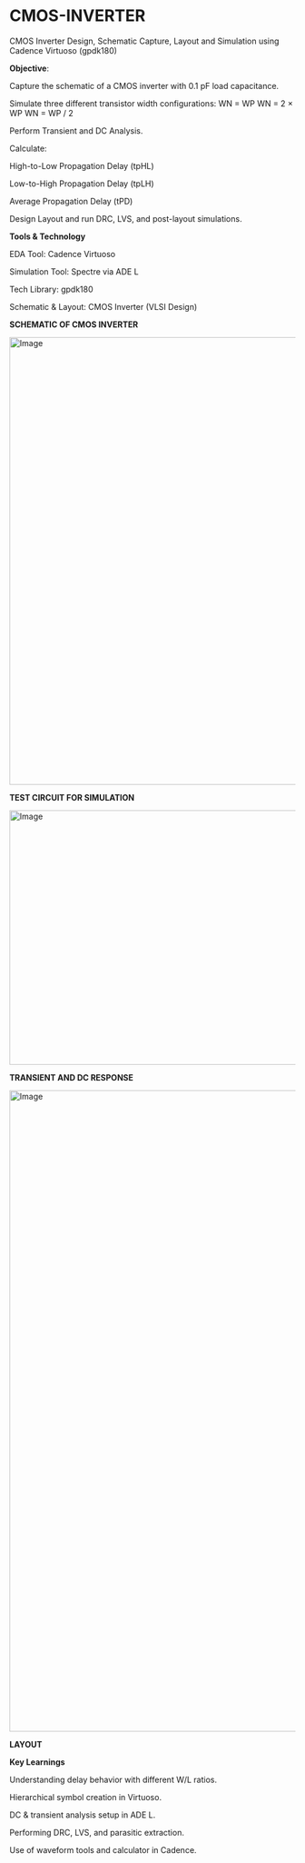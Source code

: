 # CMOS-INVERTER

CMOS Inverter Design, Schematic Capture, Layout and Simulation using Cadence Virtuoso (gpdk180)

**Objective**:

 Capture the schematic of a CMOS inverter with 0.1 pF load capacitance.
 
Simulate three different transistor width configurations:
WN = WP
WN = 2 × WP
WN = WP / 2

Perform Transient and DC Analysis.

Calculate:

High-to-Low Propagation Delay (tpHL)

Low-to-High Propagation Delay (tpLH)

Average Propagation Delay (tPD)

Design Layout and run DRC, LVS, and post-layout simulations.

**Tools & Technology**

EDA Tool: Cadence Virtuoso

Simulation Tool: Spectre via ADE L

Tech Library: gpdk180

Schematic & Layout: CMOS Inverter (VLSI Design)


**SCHEMATIC OF CMOS INVERTER**


<img width="694" height="788" alt="Image" src="https://github.com/user-attachments/assets/69306ed4-7657-4d2b-94ab-7166e658a83b" />

**TEST CIRCUIT FOR SIMULATION**


<img width="1135" height="448" alt="Image" src="https://github.com/user-attachments/assets/fbcb6553-fefe-4281-b5aa-9451a6a12f35" />


**TRANSIENT AND DC RESPONSE**


<img width="1694" height="1129" alt="Image" src="https://github.com/user-attachments/assets/f3dda9ab-631c-4ae0-8183-92050866a6ac" />


**LAYOUT**



**Key Learnings**

Understanding delay behavior with different W/L ratios.

Hierarchical symbol creation in Virtuoso.

DC & transient analysis setup in ADE L.

Performing DRC, LVS, and parasitic extraction.

Use of waveform tools and calculator in Cadence.


